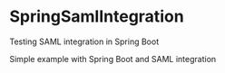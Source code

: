 # SpringSamlIntegration
Testing SAML integration in Spring Boot

Simple example with Spring Boot and SAML integration
